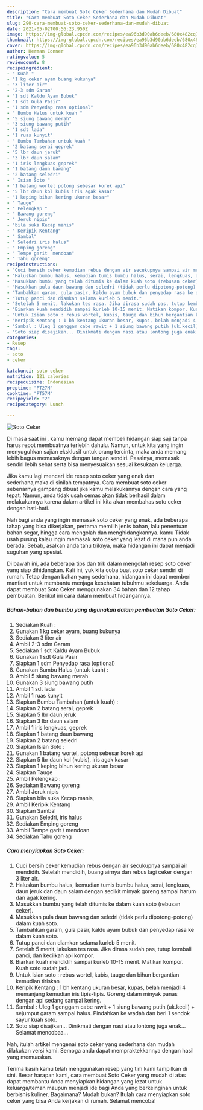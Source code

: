 ```yaml
---
description: "Cara membuat Soto Ceker Sederhana dan Mudah Dibuat"
title: "Cara membuat Soto Ceker Sederhana dan Mudah Dibuat"
slug: 290-cara-membuat-soto-ceker-sederhana-dan-mudah-dibuat
date: 2021-05-02T00:56:23.950Z
image: https://img-global.cpcdn.com/recipes/ea96b3d90ab6deeb/680x482cq70/soto-ceker-foto-resep-utama.jpg
thumbnail: https://img-global.cpcdn.com/recipes/ea96b3d90ab6deeb/680x482cq70/soto-ceker-foto-resep-utama.jpg
cover: https://img-global.cpcdn.com/recipes/ea96b3d90ab6deeb/680x482cq70/soto-ceker-foto-resep-utama.jpg
author: Herman Conner
ratingvalue: 5
reviewcount: 8
recipeingredient:
- " Kuah "
- "1 kg ceker ayam buang kukunya"
- "3 liter air"
- "2-3 sdm Garam"
- "1 sdt Kaldu Ayam Bubuk"
- "1 sdt Gula Pasir"
- "1 sdm Penyedap rasa optional"
- " Bumbu Halus untuk kuah "
- "5 siung bawang merah"
- "3 siung bawang putih"
- "1 sdt lada"
- "1 ruas kunyit"
- " Bumbu Tambahan untuk kuah "
- "2 batang serai geprek"
- "5 lbr daun jeruk"
- "3 lbr daun salam"
- "1 iris lengkuas geprek"
- "1 batang daun bawang"
- "2 batang seledri"
- " Isian Soto "
- "1 batang wortel potong sebesar korek api"
- "5 lbr daun kol kubis iris agak kasar"
- "1 keping bihun kering ukuran besar"
- " Tauge"
- " Pelengkap "
- " Bawang goreng"
- " Jeruk nipis"
- "bila suka Kecap manis"
- " Keripik Kentang"
- " Sambal"
- " Seledri iris halus"
- " Emping goreng"
- " Tempe garit  mendoan"
- " Tahu goreng"
recipeinstructions:
- "Cuci bersih ceker kemudian rebus dengan air secukupnya sampai air mendidih. Setelah mendidih, buang airnya dan rebus lagi ceker dengan 3 liter air."
- "Haluskan bumbu halus, kemudian tumis bumbu halus, serai, lengkuas, daun jeruk dan daun salam dengan sedikit minyak goreng sampai harum dan agak kering."
- "Masukkan bumbu yang telah ditumis ke dalam kuah soto (rebusan ceker)."
- "Masukkan pula daun bawang dan seledri (tidak perlu dipotong-potong) dalam kuah soto."
- "Tambahkan garam, gula pasir, kaldu ayam bubuk dan penyedap rasa ke dalam kuah soto."
- "Tutup panci dan diamkan selama kurleb 5 menit."
- "Setelah 5 menit, lakukan tes rasa. Jika dirasa sudah pas, tutup kembali panci, dan kecilkan api kompor."
- "Biarkan kuah mendidih sampai kurleb 10-15 menit. Matikan kompor. Kuah soto sudah jadi."
- "Untuk Isian soto : rebus wortel, kubis, tauge dan bihun bergantian kemudian tiriskan"
- "Keripik Kentang : 1 bh kentang ukuran besar, kupas, belah menjadi 4 memanjang kemudian iris tipis-tipis. Goreng dalam minyak panas dengan api sedang sampai kering."
- "Sambal : Uleg 1 genggam cabe rawit + 1 siung bawang putih (uk.kecil) + sejumput garam sampai halus. Pindahkan ke wadah dan beri 1 sendok sayur kuah soto."
- "Soto siap disajikan... Dinikmati dengan nasi atau lontong juga enak... Selamat mencobaa..."
categories:
- Resep
tags:
- soto
- ceker

katakunci: soto ceker 
nutrition: 121 calories
recipecuisine: Indonesian
preptime: "PT27M"
cooktime: "PT57M"
recipeyield: "2"
recipecategory: Lunch

---
```



![Soto Ceker](https://img-global.cpcdn.com/recipes/ea96b3d90ab6deeb/680x482cq70/soto-ceker-foto-resep-utama.jpg)

Di masa  saat ini , kamu memang dapat membeli hidangan siap saji tanpa harus repot membuatnya terlebih dahulu. Namun, untuk kita yang ingin menyuguhkan sajian eksklusif untuk orang tercinta, maka anda memang lebih bagus memasaknya dengan tangan sendiri. Pasalnya, memasak sendiri lebih sehat serta bisa menyesuaikan sesuai kesukaan keluarga.

Jika kamu lagi mencari ide resep soto ceker yang enak dan sederhana,maka di sinilah tempatnya. Cara membuat soto ceker  sebenarnya gampang dibuat jika kamu melakukannya dengan cara yang tepat. Namun, anda tidak usah cemas akan tidak berhasil dalam melakukannya 
karena dalam artikel ini kita akan membahas soto ceker dengan hati-hati.  



Nah bagi anda yang ingin memasak soto ceker yang enak, ada beberapa tahap yang bisa dikerjakan, pertama memilih jenis bahan, lalu penentuan bahan segar, hingga cara mengolah dan menghidangkannya. kamu Tidak usah pusing kalau ingin memasak soto ceker yang lezat di mana pun anda berada. Sebab, asalkan anda  tahu triknya, maka hidangan ini dapat menjadi suguhan yang spesial.

Di bawah ini, ada beberapa tips dan trik dalam mengolah resep soto ceker yang siap dihidangkan. Kali ini, yuk kita coba buat soto ceker sendiri di rumah. Tetap dengan bahan yang sederhana, hidangan ini dapat memberi manfaat untuk membantu menjaga kesehatan tubuhmu sekeluarga. Anda dapat membuat Soto Ceker menggunakan 34 bahan dan 12 tahap pembuatan. Berikut ini cara dalam membuat hidangannya.

<!--inarticleads1-->

##### Bahan-bahan dan bumbu yang digunakan dalam pembuatan Soto Ceker:

1. Sediakan  Kuah :
1. Gunakan 1 kg ceker ayam, buang kukunya
1. Sediakan 3 liter air
1. Ambil 2-3 sdm Garam
1. Sediakan 1 sdt Kaldu Ayam Bubuk
1. Gunakan 1 sdt Gula Pasir
1. Siapkan 1 sdm Penyedap rasa (optional)
1. Gunakan  Bumbu Halus (untuk kuah) :
1. Ambil 5 siung bawang merah
1. Gunakan 3 siung bawang putih
1. Ambil 1 sdt lada
1. Ambil 1 ruas kunyit
1. Siapkan  Bumbu Tambahan (untuk kuah) :
1. Siapkan 2 batang serai, geprek
1. Siapkan 5 lbr daun jeruk
1. Siapkan 3 lbr daun salam
1. Ambil 1 iris lengkuas, geprek
1. Siapkan 1 batang daun bawang
1. Siapkan 2 batang seledri
1. Siapkan  Isian Soto :
1. Gunakan 1 batang wortel, potong sebesar korek api
1. Siapkan 5 lbr daun kol (kubis), iris agak kasar
1. Siapkan 1 keping bihun kering ukuran besar
1. Siapkan  Tauge
1. Ambil  Pelengkap :
1. Sediakan  Bawang goreng
1. Ambil  Jeruk nipis
1. Siapkan bila suka Kecap manis,
1. Ambil  Keripik Kentang
1. Siapkan  Sambal
1. Gunakan  Seledri, iris halus
1. Sediakan  Emping goreng
1. Ambil  Tempe garit / mendoan
1. Sediakan  Tahu goreng




<!--inarticleads2-->

##### Cara menyiapkan Soto Ceker:

1. Cuci bersih ceker kemudian rebus dengan air secukupnya sampai air mendidih. Setelah mendidih, buang airnya dan rebus lagi ceker dengan 3 liter air.
1. Haluskan bumbu halus, kemudian tumis bumbu halus, serai, lengkuas, daun jeruk dan daun salam dengan sedikit minyak goreng sampai harum dan agak kering.
1. Masukkan bumbu yang telah ditumis ke dalam kuah soto (rebusan ceker).
1. Masukkan pula daun bawang dan seledri (tidak perlu dipotong-potong) dalam kuah soto.
1. Tambahkan garam, gula pasir, kaldu ayam bubuk dan penyedap rasa ke dalam kuah soto.
1. Tutup panci dan diamkan selama kurleb 5 menit.
1. Setelah 5 menit, lakukan tes rasa. Jika dirasa sudah pas, tutup kembali panci, dan kecilkan api kompor.
1. Biarkan kuah mendidih sampai kurleb 10-15 menit. Matikan kompor. Kuah soto sudah jadi.
1. Untuk Isian soto : rebus wortel, kubis, tauge dan bihun bergantian kemudian tiriskan
1. Keripik Kentang : 1 bh kentang ukuran besar, kupas, belah menjadi 4 memanjang kemudian iris tipis-tipis. Goreng dalam minyak panas dengan api sedang sampai kering.
1. Sambal : Uleg 1 genggam cabe rawit + 1 siung bawang putih (uk.kecil) + sejumput garam sampai halus. Pindahkan ke wadah dan beri 1 sendok sayur kuah soto.
1. Soto siap disajikan... Dinikmati dengan nasi atau lontong juga enak... Selamat mencobaa...




Nah, itulah artikel mengenai  soto ceker  yang sederhana dan mudah dilakukan versi kami. Semoga anda dapat mempraktekkannya dengan hasil yang memuaskan. 

Terima kasih kamu telah menggunakan resep yang tim kami tampilkan di sini. Besar harapan kami, cara membuat  Soto Ceker yang mudah di atas dapat membantu Anda menyiapkan hidangan yang lezat untuk keluarga/teman maupun menjadi ide bagi Anda yang berkeinginan untuk berbisnis kuliner. Bagaimana? Mudah bukan? Itulah cara menyiapkan soto ceker yang bisa Anda kerjakan di rumah. Selamat mencoba!

